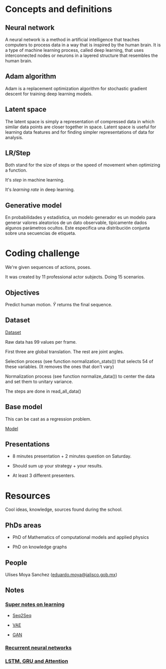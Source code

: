 # Concepts and definitions

## Neural network

A neural network is a method in artificial intelligence that teaches computers to process data in a way that is inspired by the human brain. It is a type of machine learning process, called deep learning, that uses interconnected nodes or neurons in a layered structure that resembles the human brain.

## Adam algorithm

Adam is a replacement optimization algorithm for stochastic gradient descent for training deep learning models.

## Latent space

The latent space is simply a representation of compressed data in which similar data points are closer together in space. Latent space is useful for learning data features and for finding simpler representations of data for analysis.

## LR/Step

Both stand for the size of steps or the speed of movement when optimizing a function.

It's *step* in machine learning.

It's *learning rate* in deep learning.

## Generative model 

En probabilidades y estadística, un modelo generador es un modelo para generar valores aleatorios de un dato observable, típicamente dados algunos parámetros ocultos. Este especifica una distribución conjunta sobre una secuencias de etiqueta. 

# Coding challenge

We're given sequences of actions, poses.

It was created by 11 professional actor subjects. Doing 15 scenarios.

## Objectives

Predict human motion. $\hat{Y}$ returns the final sequence.

## Dataset

[Dataset](http://vision.imar.ro/human3.6m/description.php)

Raw data has 99 values per frame.

First three are global translation. The rest are joint angles.

Selection process (see function normalization_stats()) that selects 54 of these variables. (It removes the ones that don't vary)

Normalization process (see function normalize_data()) to center the data and set them to unitary variance.

The steps are done in read_all_data()

## Base model

This can be cast as a regression problem.

[Model](https://github.com/cimat-ris/human-motion-prediction-pytorch)

## Presentations

- 8 minutes presentation + 2 minutes question on Saturday.

- Should sum up your strategy + your results.

- At least 3 different presenters.

# Resources 

Cool ideas, knowledge, sources found during the school.

## PhDs areas

- PhD of Mathematics of computational models and applied physics

- PhD on knowledge graphs 

## People

Ulises Moya Sanchez (eduardo.moya@jalisco.gob.mx)

## Notes 

### [Super notes on learning](http://personal.cimat.mx:8181/~mrivera/cursos/temas_aprendizaje.html)

- [Seq2Seq](http://personal.cimat.mx:8181/~mrivera/cursos/aprendizaje_profundo/seq2seq/seq2seq.html)

- [VAE](http://personal.cimat.mx:8181/~mrivera/cursos/aprendizaje_profundo/vae/vae.html)

- [GAN](http://personal.cimat.mx:8181/~mrivera/cursos/aprendizaje_profundo/gan/gan.html)

### [Recurrent neural networks](https://www.youtube.com/watch?v=WEV61GmmPrk)

### [LSTM, GRU and Attention](https://medium.com/swlh/a-visual-and-intuitive-guide-to-lstm-gru-and-attention-8350518fa849)